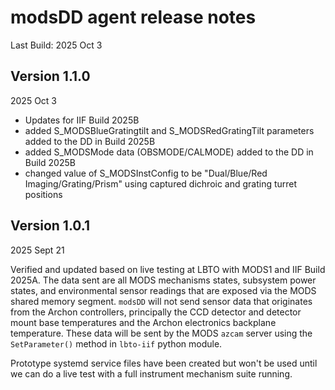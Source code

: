 # modsDD agent release notes
Last Build: 2025 Oct 3

## Version 1.1.0
2025 Oct 3
 * Updates for IIF Build 2025B
 * added S_MODSBlueGratingtilt and S_MODSRedGratingTilt parameters added to the DD in Build 2025B
 * added S_MODSMode data (OBSMODE/CALMODE) added to the DD in Build 2025B
 * changed value of S_MODSInstConfig to be "Dual/Blue/Red Imaging/Grating/Prism" using captured dichroic and grating turret positions

## Version 1.0.1
2025 Sept 21

Verified and updated based on live testing at LBTO with MODS1 and IIF Build 2025A. The data
sent are all MODS mechanisms states, subsystem power states, and environmental sensor readings
that are exposed via the MODS shared memory segment. `modsDD` will not send sensor data
that originates from the Archon controllers, principally the CCD detector and detector mount base
temperatures and the Archon electronics backplane temperature.  These data will be sent by the MODS
`azcam` server using the `SetParameter()` method in `lbto-iif` python module.

Prototype systemd service files have been created but won't be used until we can do a live test with a 
full instrument mechanism suite running.
